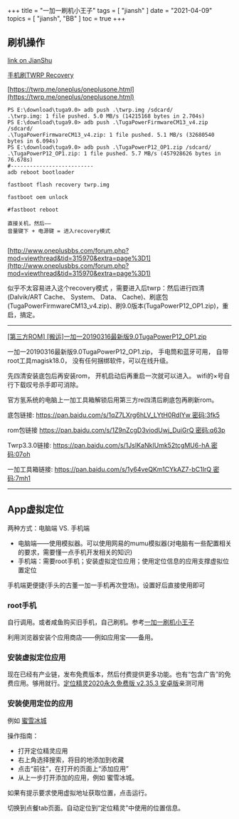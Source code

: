 +++
title = "一加一刷机小王子"
tags = [
    "jiansh"
]
date = "2021-04-09"
topics = [
    "jiansh",
    "BB"
]
toc = true
+++

## 刷机操作

[link on JianShu](https://www.jianshu.com/p/8d5ac011e907)

[手机刷TWRP Recovery](https://www.jianshu.com/p/d53cc06df76a)

[https://twrp.me/oneplus/oneplusone.html](https://twrp.me/oneplus/oneplusone.html)


```
PS E:\download\tuga9.0> adb push .\twrp.img /sdcard/
.\twrp.img: 1 file pushed. 5.0 MB/s (14215168 bytes in 2.704s)
PS E:\download\tuga9.0> adb push .\TugaPowerFirmwareCM13_v4.zip /sdcard/
.\TugaPowerFirmwareCM13_v4.zip: 1 file pushed. 5.1 MB/s (32680540 bytes in 6.094s)
PS E:\download\tuga9.0> adb push .\TugaPowerP12_OP1.zip /sdcard/
.\TugaPowerP12_OP1.zip: 1 file pushed. 5.7 MB/s (457928626 bytes in 76.678s)
#--------------------------
adb reboot bootloader

fastboot flash recovery twrp.img

fastboot oem unlock

#fastboot reboot 

直接关机，然后——
音量键下 + 电源键 = 进入recovery模式


```
[http://www.oneplusbbs.com/forum.php?mod=viewthread&tid=315970&extra=page%3D1](http://www.oneplusbbs.com/forum.php?mod=viewthread&tid=315970&extra=page%3D1)

似乎不太容易进入这个recovery模式 ，需要进入后twrp：然后进行四清(Dalvik/ART Cache、 System、 Data、 Cache)、刷底包(TugaPowerFirmwareCM13_v4.zip)、刷9.0版本(TugaPowerP12_OP1.zip)，重启，搞定。

---

[[第三方ROM] [搬运]一加一20190316最新版9.0TugaPowerP12_OP1.zip](https://www.oneplusbbs.com/forum.php?mod=viewthread&tid=942394)

一加一20190316最新版9.0TugaPowerP12_OP1.zip，
手电筒和蓝牙可用，
自带root工具magisk18.0，
没有任何捆绑软件，可以在线升级。

先四清安装底包后再安装rom，
开机启动后再重启一次就可以进入。
wifi的×号自行下载叹号杀手即可消除。

官方氢系统的电脑上一加工具箱解锁后用第三方re四清后刷底包再刷新rom。

底包链接:
https://pan.baidu.com/s/1qZ7LXrg6hLV_LYtH0RdIYw 密码:3fk5

rom包链接
https://pan.baidu.com/s/1Z9nZcgD3viodUwj_DuiGrQ 密码:q63p

Twrp3.3.0链接:
https://pan.baidu.com/s/1JsIKaNkIUmk52tcgMU6-hA 密码:07oh

一加工具箱链接:
https://pan.baidu.com/s/1y64veQKm1CYkAZ7-bC1IrQ 密码:7mh1


--- 

## App虚拟定位

两种方式：电脑端 VS. 手机端

- 电脑端——使用模拟器。可以使用网易的mumu模拟器(对电脑有一些配置相关的要求，需要懂一点手机开发相关的知识)
- 手机端：需要root手机；安装虚拟定位应用；使用定位信息的应用支撑虚拟位置定位

手机端更便捷(手头的古董一加一手机再次登场)。设置好后直接使用即可

### root手机

自行调用。或者咸鱼购买旧手机，自己刷机。参考[一加一刷机小王子](https://www.jianshu.com/p/8d5ac011e907)

利用浏览器安装个应用商店——例如应用宝——备用。

### 安装虚拟定位应用

现在已经有产业链，发布免费版本，然后付费提供更多功能。也有“包含广告”的免费应用。够用就行。[定位精灵2020永久免费版 v2.35.3 安卓版](http://www.127z.com/az/45299.html)亲测可用

### 安装使用定位的应用

例如 [蜜雪冰城 ](https://www.cr173.com/soft/1236882.html) 

操作指南：

- 打开定位精灵应用
- 右上角选择搜索，将目的地添加到收藏
- 点击“前往”，在打开的页面上“添加应用”
- 从上一步打开添加的应用，例如 蜜雪冰城。

如果有提示要求使用虚拟地址获取位置，点击运行。

切换到点餐tab页面。自动定位到“定位精灵”中使用的位置信息。

